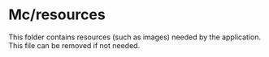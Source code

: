 # Mc/resources

This folder contains resources (such as images) needed by the application. This file can
be removed if not needed.
